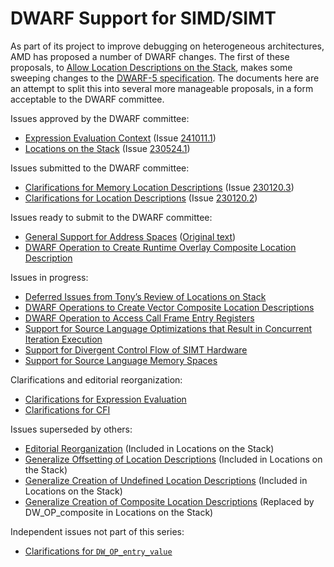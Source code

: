 # DWARF Support for SIMD/SIMT

As part of its project to improve debugging on heterogeneous architectures,
AMD has proposed a number of DWARF changes. The first of these proposals,
to [Allow Location Descriptions on the Stack][amd],
makes some sweeping changes to the [DWARF-5 specification][dwarf5].
The documents here are an attempt to split this into several
more manageable proposals, in a form acceptable to the DWARF committee.

Issues approved by the DWARF committee:

* [Expression Evaluation Context](001a-context.md) (Issue [241011.1][241011.1])
* [Locations on the Stack](005-locations-on-stack.md) (Issue [230524.1][230524.1])

Issues submitted to the DWARF committee:

* [Clarifications for Memory Location Descriptions](004-clarifications-mem.txt) (Issue [230120.3][230120.3])
* [Clarifications for Location Descriptions](002-clarifications-loc.txt) (Issue [230120.2][230120.2])

Issues ready to submit to the DWARF committee:

* [General Support for Address Spaces](013-generalize-address-spaces.md) ([Original text](013-generalize-address-spaces.orig.txt))
* [DWARF Operation to Create Runtime Overlay Composite Location Description](016-overlay-composite-location-descriptions.md)

Issues in progress:

* [Deferred Issues from Tony’s Review of Locations on Stack](005a-misc.md)
* [DWARF Operations to Create Vector Composite Location Descriptions](015-vector-composite-location-descriptions.txt)
* [DWARF Operation to Access Call Frame Entry Registers](017-call-frame-entry-registers.txt)
* [Support for Source Language Optimizations that Result in Concurrent Iteration Execution](020-simd-hardware.txt)
* [Support for Divergent Control Flow of SIMT Hardware](021-divergent-control-flow.txt)
* [Support for Source Language Memory Spaces](022-memory-spaces.txt)

Clarifications and editorial reorganization:

* [Clarifications for Expression Evaluation](001-clarifications-eval.md)
* [Clarifications for CFI](003-clarifications-cfi.txt)

Issues superseded by others:

* [Editorial Reorganization](006-editorial.txt) (Included in Locations on the Stack)
* [Generalize Offsetting of Location Descriptions](010-generalize-offsetting.txt) (Included in Locations on the Stack)
* [Generalize Creation of Undefined Location Descriptions](011-generalize-undefined.txt) (Included in Locations on the Stack)
* [Generalize Creation of Composite Location Descriptions](012-generalize-composite.txt) (Replaced by DW_OP_composite in Locations on the Stack)

Independent issues not part of this series:

* [Clarifications for `DW_OP_entry_value`](entry-value.txt)

[amd]: https://llvm.org/docs/AMDGPUDwarfExtensionAllowLocationDescriptionOnTheDwarfExpressionStack/AMDGPUDwarfExtensionAllowLocationDescriptionOnTheDwarfExpressionStack.html#a-2-general-description
[dwarf5]: https://dwarfstd.org/dwarf5std.html
[230524.1]: https://dwarfstd.org/issues/230524.1.html
[230120.2]: https://dwarfstd.org/issues/230120.2.html
[230120.3]: https://dwarfstd.org/issues/230120.3.html
[241011.1]: https://dwarfstd.org/issues/241011.1.html
